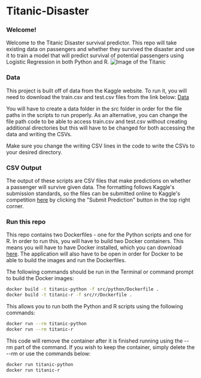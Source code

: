 # Titanic-Disaster

### Welcome!
Welcome to the Titanic Disaster survival predictor. This repo will take existing data on passengers and whether they survived the disaster and use it to train a model that will predict survival of potential passengers using Logistic Regression in both Python and R.
![Image of the Titanic](https://upload.wikimedia.org/wikipedia/commons/f/fd/RMS_Titanic_3.jpg)

### Data
This project is built off of data from the Kaggle website. To run it, you will need to download the train.csv and test.csv files from the link below:
[Data](https://www.kaggle.com/competitions/titanic/data)

You will have to create a data folder in the src folder in order for the file paths in the scripts to run properly. As an alternative, you can change the file path code to be able to access train.csv and test.csv without creating additional directories but this will have to be changed for both accessing the data and writing the CSVs. 

Make sure you change the writing CSV lines in the code to write the CSVs to your desired directory.

### CSV Output
The output of these scripts are CSV files that make predictions on whether a passenger will survive given data. The formatting follows Kaggle's submission standards, so the files can be submitted online to Kaggle's competition [here](https://www.kaggle.com/competitions/titanic/overview) by clicking the "Submit Prediction" button in the top right corner.

### Run this repo
This repo contains two Dockerfiles - one for the Python scripts and one for R. In order to run this, you will have to build two Docker containers. This means you will have to have Docker installed, which you can download [here](https://docs.docker.com/get-docker/). The application will also have to be open in order for Docker to be able to build the images and run the Dockerfiles.

The following commands should be run in the Terminal or command prompt to build the Docker images:
```bash
docker build -t titanic-python -f src/python/Dockerfile .
docker build -t titanic-r -f src/r/Dockerfile .
```
This allows you to run both the Python and R scripts using the following commands:
```bash
docker run --rm titanic-python
docker run --rm titanic-r
```
This code will remove the container after it is finished running using the --rm part of the command. If you wish to keep the container, simply delete the --rm or use the commands below:
```bash
docker run titanic-python
docker run titanic-r
```